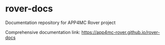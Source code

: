 # rover-docs
Documentation repository for APP4MC Rover project

Comprehensive documentation link: https://app4mc-rover.github.io/rover-docs
